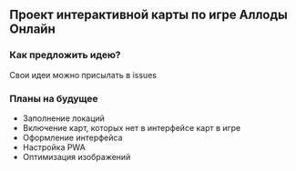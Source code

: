 ## Проект интерактивной карты по игре Аллоды Онлайн

### Как предложить идею?

Свои идеи можно присылать в issues

### Планы на будущее

- Заполнение локаций
- Включение карт, которых нет в интерфейсе карт в игре
- Оформление интерфейса
- Настройка PWA
- Оптимизация изображений
